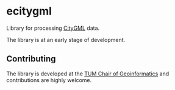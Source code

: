 # ecitygml

Library for processing [CityGML](https://www.ogc.org/standards/citygml/) data.

The library is at an early stage of development.

## Contributing

The library is developed at the [TUM Chair of Geoinformatics](https://github.com/tum-gis) and contributions are highly welcome.
